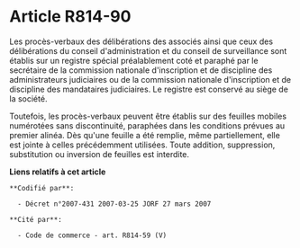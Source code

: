 # Article R814-90

Les procès-verbaux des délibérations des associés ainsi que ceux des délibérations du conseil d'administration et du conseil
de surveillance sont établis sur un registre spécial préalablement coté et paraphé par le secrétaire de la commission
nationale d'inscription et de discipline des administrateurs judiciaires ou de la commission nationale d'inscription et de
discipline des mandataires judiciaires. Le registre est conservé au siège de la société.

Toutefois, les procès-verbaux peuvent être établis sur des feuilles mobiles numérotées sans discontinuité, paraphées dans les
conditions prévues au premier alinéa. Dès qu'une feuille a été remplie, même partiellement, elle est jointe à celles
précédemment utilisées. Toute addition, suppression, substitution ou inversion de feuilles est interdite.

**Liens relatifs à cet article**

	**Codifié par**:

	  - Décret n°2007-431 2007-03-25 JORF 27 mars 2007

	**Cité par**:

	  - Code de commerce - art. R814-59 (V)
